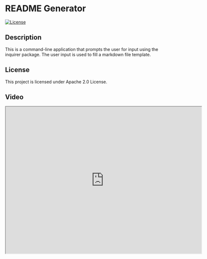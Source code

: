 # README Generator
[![License](https://img.shields.io/badge/License-Apache_2.0-blue.svg)](https://opensource.org/licenses/Apache-2.0)
## Description
This is a command-line application that prompts the user for input using the inquirer package. The user input is used to fill a markdown file template.

## License
This project is licensed under Apache 2.0 License.

## Video
<iframe src="https://drive.google.com/file/d/19bVGJE_fgBrTlYVI0GxK5dFw36oWCkke/preview" width="640" height="480"></iframe>
